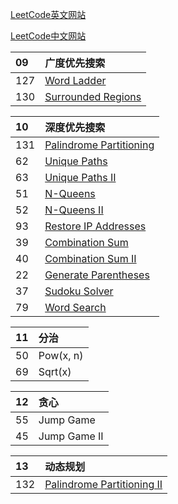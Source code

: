 


[LeetCode英文网站](https://leetcode.com/problemset/algorithms/)

[LeetCode中文网站](https://leetcode-cn.com/problemset/algorithms/)


| 09  | 广度优先搜索
| :------| :------
| 127 |  [Word Ladder](https://github.com/taobaup/Algorithms/blob/master/LeetCode/127.Word%20Ladder.md)
| 130 |  [Surrounded Regions](https://github.com/taobaup/Algorithms/blob/master/LeetCode/130.Surrounded%20Regions.md)


| 10  | 深度优先搜索
| :------| :------
| 131 |  [Palindrome Partitioning](https://github.com/taobaup/Algorithms/blob/master/LeetCode/131.Palindrome%20Partitioning.md)
| 62  |  [Unique Paths](https://github.com/taobaup/Algorithms/blob/master/LeetCode/062.Unique%20Paths.md)
| 63  |  [Unique Paths II](https://github.com/taobaup/Algorithms/blob/master/LeetCode/063.Unique%20Paths%20II.md)
| 51  |  [N-Queens](https://github.com/taobaup/Algorithms/blob/master/LeetCode/051.N-Queens.md)
| 52  |  [N-Queens II](https://github.com/taobaup/Algorithms/blob/master/LeetCode/052.N-Queens%20II.md)
| 93  |  [Restore IP Addresses](https://github.com/taobaup/Algorithms/blob/master/LeetCode/093.Restore%20IP%20Addresses.md)
| 39	|  [Combination Sum](https://github.com/taobaup/Algorithms/blob/master/LeetCode/039.Combination%20Sum.md)
| 40	|  [Combination Sum II](https://github.com/taobaup/Algorithms/blob/master/LeetCode/040.Combination%20Sum%20II.md)
| 22	|  [Generate Parentheses](https://github.com/taobaup/Algorithms/blob/master/LeetCode/022.Generate%20Parentheses.md)
| 37	|  [Sudoku Solver](https://github.com/taobaup/Algorithms/blob/master/LeetCode/037.Sudoku%20Solver.md)
| 79	|  [Word Search](https://github.com/taobaup/Algorithms/blob/master/LeetCode/079.Word%20Search.md)


| 11  | 分治
| :------| :------
| 50  | Pow(x, n)
| 69	| Sqrt(x)    


| 12  | 贪心
| :------| :------
| 55	| Jump Game    
| 45	| Jump Game II    


| 13  | 动态规划
| :------| :------
| 132 |  [Palindrome Partitioning II](https://github.com/taobaup/Algorithms/blob/master/LeetCode/132.Palindrome%20Partitioning%20II.md)
